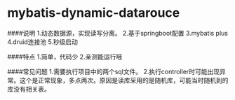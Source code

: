 # mybatis-dynamic-datarouce
####说明
1.动态数据源，实现读写分离。
2.基于springboot配置
3.mybatis plus
4.druid连接池
5.秒级启动

####特点
1.简单，代码少
2.亲测能运行哦

####常见问题
1.需要执行项目中的两个sql文件。
2.执行controller时可能出现异常。这个是正常现象，多点两次。原因是读库采用的是随机库，可能当时随机到的库没有相关表。
